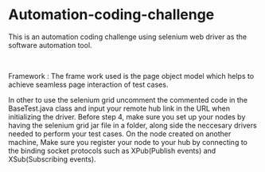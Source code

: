 # Automation-coding-challenge
<p>This is an automation coding challenge using selenium web driver as the software automation tool.</p>
<Br>
<p>Framework : The frame work used is the page object model which helps to achieve seamless page interaction of test cases.</p>
In other to use the selenium grid uncomment the commented code in the BaseTest.java class and input your remote hub link in the URL when initializing the driver.
Before step 4, make sure you set up your nodes by having the selenium grid jar file in a folder, along side the neccesary drivers needed to perform your test cases. 
On the node created on another machine, Make sure you register your node to your hub by connecting to the binding socket protocols such as XPub(Publish events) and XSub(Subscribing events). 
